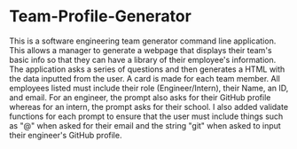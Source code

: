 # Team-Profile-Generator
This is a software engineering team generator command line application. This allows a manager to generate a webpage that displays their team's basic info
so that they can have a library of their employee's information. The application asks a series of questions and then generates a HTML with the data inputted from the user. A card is made for each team member. All employees listed must include their role (Engineer/Intern), their Name, an ID, and email. For an engineer, the prompt also asks for their GitHub profile whereas for an intern, the prompt asks for their school. I also added validate functions for each prompt to ensure that the user must include things such as "@" when asked for their email and the string "git" when asked to input their engineer's GitHub profile. 
